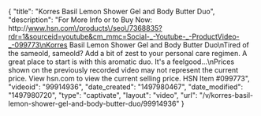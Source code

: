 {
    "title": "Korres Basil Lemon Shower Gel and Body Butter Duo",
    "description": "For More Info or to Buy Now: http:\/\/www.hsn.com\/products\/seo\/7368835?rdr=1&sourceid=youtube&cm_mmc=Social-_-Youtube-_-ProductVideo-_-099773\nKorres Basil Lemon Shower Gel and Body Butter Duo\nTired of the sameold, sameold? Add a bit of zest to your personal care regimen. A great place to start is with this aromatic duo. It's a feelgood...\nPrices shown on the previously recorded video may not represent the current price.  View hsn.com to view the current selling price. HSN Item #099773",
    "videoid": "99914936",
    "date_created": "1497980467",
    "date_modified": "1497980720",
    "type": "captivate",
    "layout": "video",
    "url": "\/v\/korres-basil-lemon-shower-gel-and-body-butter-duo\/99914936"
}